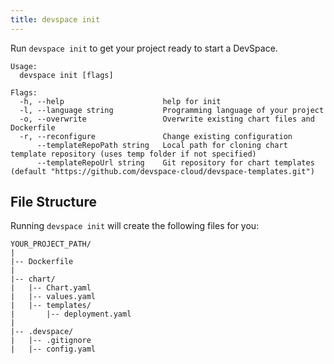 ```yaml
---
title: devspace init
---
```


Run `devspace init` to get your project ready to start a DevSpace.

```
Usage:
  devspace init [flags]

Flags:
  -h, --help                      help for init
  -l, --language string           Programming language of your project
  -o, --overwrite                 Overwrite existing chart files and Dockerfile
  -r, --reconfigure               Change existing configuration
      --templateRepoPath string   Local path for cloning chart template repository (uses temp folder if not specified)
      --templateRepoUrl string    Git repository for chart templates (default "https://github.com/devspace-cloud/devspace-templates.git")
```

## File Structure
Running `devspace init` will create the following files for you:

```
YOUR_PROJECT_PATH/
|
|-- Dockerfile
|
|-- chart/
|   |-- Chart.yaml
|   |-- values.yaml
|   |-- templates/
|       |-- deployment.yaml
|
|-- .devspace/
|   |-- .gitignore
|   |-- config.yaml
```

